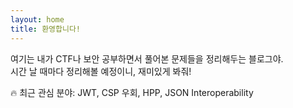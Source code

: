 ```yaml
---
layout: home
title: 환영합니다!
---
```


여기는 내가 CTF나 보안 공부하면서 풀어본 문제들을 정리해두는 블로그야.  
시간 날 때마다 정리해볼 예정이니, 재미있게 봐줘!

🔥 최근 관심 분야: JWT, CSP 우회, HPP, JSON Interoperability
